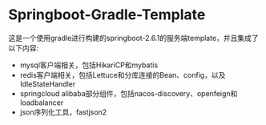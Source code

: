 # Springboot-Gradle-Template
这是一个使用gradle进行构建的springboot-2.6.1的服务端template，并且集成了以下内容:

- mysql客户端相关，包括HikariCP和mybatis
- redis客户端相关，包括Lettuce和分库连接的Bean、config，以及IdleStateHandler
- springcloud alibaba部分组件，包括nacos-discovery、openfeign和loadbalancer
- json序列化工具，fastjson2
